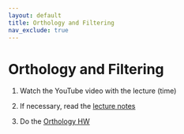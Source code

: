 ```yaml
---
layout: default
title: Orthology and Filtering
nav_exclude: true
---
```


# Orthology and Filtering


1. Watch the YouTube video with the lecture (time)

2. If necessary, read the [lecture notes](https://github.com/crsl4/phylogenetics-class/tree/master/lecture-notes/lecture6.md)

3. Do the [Orthology HW](https://github.com/crsl4/phylogenetics-class/tree/master/exercises/hw-orthology.md)